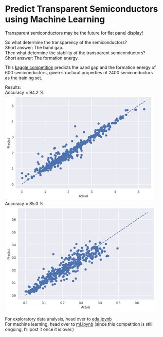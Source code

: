 # Predict Transparent Semiconductors using Machine Learning
Transparent semiconductors may be the future for flat panel display!<br>

So what determine the transparency of the semiconductors? <br>
Short answer: The band gap. <br>
Then what determine the stability of the transparent semiconductors? <br>
Short answer: The formation energy. <br>

This [kaggle competition](https://www.kaggle.com/c/nomad2018-predict-transparent-conductors/) predicts the band gap and the formation energy of 600 semiconductors, given structural properties of 2400 semiconductors as the training set.

Results: <br>
Accuracy = 94.2 % <br>
<img src=bandgap.png> <br>
Accuracy = 85.0 % <br>
<img src=formation.png> <br>

For exploratory data analysis, head over to [eda.ipynb](eda.ipynb) <br>
For machine learning, head over to [ml.ipynb](ml.ipynb) (since this competition is still ongoing, I'll post it once it is over.) <br>
